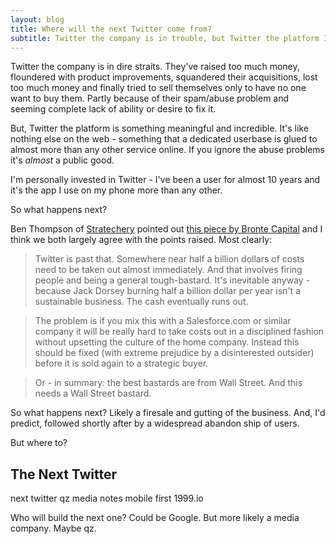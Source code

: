 ```yaml
---
layout: blog
title: Where will the next Twitter come from?
subtitle: Twitter the company is in trouble, but Twitter the platform I believe will live on
---
```


Twitter the company is in dire straits. They've raised too much money, floundered with product improvements, squandered their acquisitions, lost too much money and finally tried to sell themselves only to have no one want to buy them. Partly because of their spam/abuse problem and seeming complete lack of ability or desire to fix it.

But, Twitter the platform is something meaningful and incredible. It's like nothing else on the web - something that a dedicated userbase is glued to almost more than any other service online. If you ignore the abuse problems it's *almost* a public good.

I'm personally invested in Twitter - I've been a user for almost 10 years and it's the app I use on my phone more than any other.

So what happens next?

Ben Thompson of [Stratechery](https://stratechery.com/) pointed out [this piece by Bronte Capital](http://brontecapital.blogspot.com/2016/10/some-comment-on-twitter-buyout-rumours.html) and I think we both largely agree with the points raised. Most clearly:

>Twitter is past that. Somewhere near half a billion dollars of costs need to be taken out almost immediately. And that involves firing people and being a general tough-bastard. It's inevitable anyway - because Jack Dorsey burning half a billion dollar per year isn't a sustainable business. The cash eventually runs out. 

>The problem is if you mix this with a Salesforce.com or similar company it will be really hard to take costs out in a disciplined fashion without upsetting the culture of the home company. Instead this should be fixed (with extreme prejudice by a disinterested outsider) before it is sold again to a strategic buyer.

>Or - in summary: the best bastards are from Wall Street. And this needs a Wall Street bastard. 

So what happens next? Likely a firesale and gutting of the business. And, I'd predict, followed shortly after by a widespread abandon ship of users.

But where to?

## The Next Twitter

 

next twitter
qz
media notes
mobile first
1999.io

Who will build the next one? Could be Google. But more likely a media company. Maybe qz.


